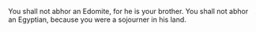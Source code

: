 You shall not abhor an Edomite, for he is your brother. You shall not abhor an Egyptian, because you were a sojourner in his land.
